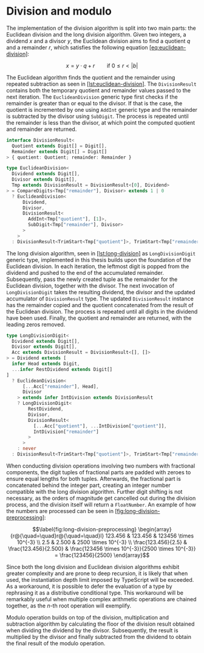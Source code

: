 # Division and modulo

The implementation of the division algorithm is split into two main parts: the Euclidean division and the long division algorithm. Given two integers, a dividend $x$ and a divisor $y$, the Euclidean division aims to find a quotient $q$ and a remainder $r$, which satisfies the following equation [\[eq:euclidean-division\]](#eq:euclidean-division):

$$\label{eq:euclidean-division}
  x = y\cdot q + r \qquad \text{if } 0 \le r < |b|$$

The Euclidean algorithm finds the quotient and the remainder using repeated subtraction as seen in [\[lst:euclidean-division\]](#lst:euclidean-division). The `DivisionResult` contains both the temporary quotient and remainder values passed to the next iteration. The `EuclideanDivision` generic type first checks if the remainder is greater than or equal to the divisor. If that is the case, the quotient is incremented by one using `AddInt` generic type and the remainder is subtracted by the divisor using `SubDigit`. The process is repeated until the remainder is less than the divisor, at which point the computed quotient and remainder are returned.

<div class="listing">

``` TypeScript
interface DivisionResult<
  Quotient extends Digit[] = Digit[],
  Remainder extends Digit[] = Digit[]
> { quotient: Quotient; remainder: Remainder }

type EuclideanDivision<
  Dividend extends Digit[],
  Divisor extends Digit[],
  Tmp extends DivisionResult = DivisionResult<[0], Dividend>
> = CompareDigits<Tmp["remainder"], Divisor> extends 1 | 0
  ? EuclideanDivision<
      Dividend,
      Divisor,
      DivisionResult<
        AddInt<Tmp["quotient"], [1]>,
        SubDigit<Tmp["remainder"], Divisor>
      >
    >
  : DivisionResult<TrimStart<Tmp["quotient"]>, TrimStart<Tmp["remainder"]>>
```

</div>

The long division algorithm, seen in [\[lst:long-division\]](#lst:long-division) as `LongDivisionDigit` generic type, implemented in this thesis builds upon the foundation of the Euclidean division. In each iteration, the leftmost digit is popped from the dividend and pushed to the end of the accumulated remainder. Subsequently, pass the newly created tuple as the remainder for the Euclidean division, together with the divisor. The next invocation of `LongDivisionDigit` takes the resulting dividend, the divisor and the updated accumulator of `DivisionResult` type. The updated `DivisionResult` instance has the remainder copied and the quotient concatenated from the result of the Euclidean division. The process is repeated until all digits in the dividend have been used. Finally, the quotient and remainder are returned, with the leading zeros removed.

<div class="listing">

``` TypeScript
type LongDivisionDigit<
  Dividend extends Digit[],
  Divisor extends Digit[],
  Acc extends DivisionResult = DivisionResult<[], []>
> = Dividend extends [
  infer Head extends Digit,
  ...infer RestDividend extends Digit[]
]
  ? EuclideanDivision<
      [...Acc["remainder"], Head],
      Divisor
    > extends infer IntDivision extends DivisionResult
    ? LongDivisionDigit<
        RestDividend,
        Divisor,
        DivisionResult<
          [...Acc["quotient"], ...IntDivision["quotient"]],
          IntDivision["remainder"]
        >
      >
    : never
  : DivisionResult<TrimStart<Tmp["quotient"]>, TrimStart<Tmp["remainder"]>>
```

</div>

When conducting division operations involving two numbers with fractional components, the digit tuples of fractional parts are padded with zeroes to ensure equal lengths for both tuples. Afterwards, the fractional part is concatenated behind the integer part, creating an integer number compatible with the long division algorithm. Further digit shifting is not necessary, as the orders of magnitude get cancelled out during the division process, and the division itself will return a `FloatNumber`. An example of how the numbers are processed can be seen in [\[fig:long-division-preprocessing\]](#fig:long-division-preprocessing):

$$\label{fig:long-division-preprocessing}
  \begin{array}{r@{\quad=\quad}r@{\quad=\quad}l}
    123.456             & 123.456               & 123456 \times 10^{-3}                                                   \\
    2.5                 & 2.500                 & 2500 \times 10^{-3}                                                     \\
    \frac{123.456}{2.5} & \frac{123.456}{2.500} & \frac{123456 \times 10^{-3}}{2500 \times 10^{-3}} = \frac{123456}{2500}
  \end{array}$$

Since both the long division and Euclidean division algorithms exhibit greater complexity and are prone to deep recursion, it is likely that when used, the instantiation depth limit imposed by TypeScript will be exceeded. As a workaround, it is possible to defer the evaluation of a type by rephrasing it as a distributive conditional type. This workaround will be remarkably useful when multiple complex arithmetic operations are chained together, as the $n$-th root operation will exemplify.

Modulo operation builds on top of the division, multiplication and subtraction algorithm by calculating the floor of the division result obtained when dividing the dividend by the divisor. Subsequently, the result is multiplied by the divisor and finally subtracted from the dividend to obtain the final result of the modulo operation.
